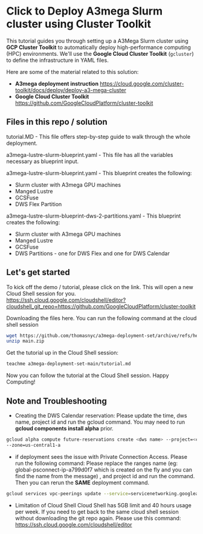 # Click to Deploy A3mega Slurm cluster using Cluster Toolkit

This tutorial guides you through setting up a A3Mega Slurm cluster  using **GCP Cluster Toolkit** to automatically deploy high-performance computing (HPC) environments. We'll use the **Google Cloud Cluster Toolkit** (`gcluster`) to define the infrastructure in YAML files.

Here are some of the material related to this solution:
* **A3mega deployment instruction**
  https://cloud.google.com/cluster-toolkit/docs/deploy/deploy-a3-mega-cluster
* **Google Cloud Cluster Toolkit**
  https://github.com/GoogleCloudPlatform/cluster-toolkit


## Files in this repo / solution
tutorial.MD - This file offers step-by-step guide to walk through the whole deployment. 

a3mega-lustre-slurm-blueprint.yaml - This file has all the variables necessary as blueprint input.

a3mega-lustre-slurm-blueprint.yaml - This blueprint creates the following:
 - Slurm cluster with A3mega GPU machines
 - Manged Lustre
 - GCSFuse
 - DWS Flex Partition

a3mega-lustre-slurm-blueprint-dws-2-partitions.yaml - This blueprint creates the following:
 - Slurm cluster with A3mega GPU machines
 - Manged Lustre
 - GCSFuse
 - DWS Partitions - one for DWS Flex and one for DWS Calendar

## Let's get started  

To kick off the demo / tutorial, please click on the link. This will open a new Cloud Shell session for you. 
https://ssh.cloud.google.com/cloudshell/editor?cloudshell_git_repo=https://github.com/GoogleCloudPlatform/cluster-toolkit

Downloading the files here. You can run the following command at the cloud shell session 
```bash
wget https://github.com/thomasnyc/a3mega-deployment-set/archive/refs/heads/main.zip
unzip main.zip
```

Get the tutorial up in the Cloud Shell session:
```bash
teachme a3mega-deployment-set-main/tutorial.md
```

Now you can follow the tutorial at the Cloud Shell session. Happy Computing! 



## **Note and Troubleshooting** 

* Creating the DWS Calendar reservation:
  Please update the time, dws name, project id and run the gcloud command. You may need to run **gcloud components install alpha** prior. 
```bash
gcloud alpha compute future-reservations create <dws name> --project=<customer project id>  --auto-delete-auto-created-reservations --machine-type=a3-megagpu-8g --planning-status=SUBMITTED --require-specific-reservation --start-time=2025-08-15T19:00:00Z --end-time=2025-08-16T19:00:00Z --total-count=2 
--zone=us-central1-a
```

* if deployment sees the issue with Private Connection Access. Please run the following command:
Please replace the ranges name (eg: global-psconnect-ip-a799d0f7 which is created on the fly and you can find the name from the message) , and project id and run the command. Then you can rerun the **SAME** deployment command.  
```bash
gcloud services vpc-peerings update --service=servicenetworking.googleapis.com --ranges=<PSA range name> --network=a3mega-sys-net --project=<customer project id> --force
```

* Limitation of Cloud Shell
Cloud Shell has 5GB limit and 40 hours usage per week.
If you need to get back to the same cloud shell session without downloading the git repo again. Please use this command:
https://ssh.cloud.google.com/cloudshell/editor